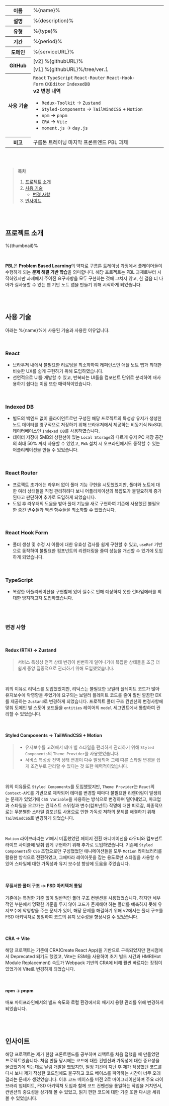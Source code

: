 <table id="project-summary">
  <colgroup>
    <col />
    <col width="84%" />
  </colgroup>
  <tbody>
    <tr>
      <th>이름</th>
      <td>%{name}%</td>
    </tr>
    <tr>
      <th>설명</th>
      <td>%{description}%</td>
    </tr>
    <tr>
      <th>유형</th>
      <td>%{type}%</td>
    </tr>
    <tr>
      <th>기간</th>
      <td>%{period}%</td>
    </tr>
    <tr>
      <th>도메인</th>
      <td>%{serviceURL}%</td>
    </tr>
    <tr>
      <th rowspan="2">GitHub</th>
      <td>[v2] %{githubURL}%</td>
    </tr>
    <tr>
      <td>[v1] %{githubURL}%/tree/ver.1</td>
    </tr>
    <tr>
      <th>사용 기술</th>
      <td data-tech-stack>
        <code>React</code>&nbsp;<code>TypeScript</code>&nbsp;<code>React-Router</code>&nbsp;<code>React-Hook-Form</code>&nbsp;<code>CKEditor</code>&nbsp;<code>IndexedDB</code>
        <br />
        <strong>v2 변경 내역</strong><br />
        <ul>
          <li><code>Redux-Toolkit</code> -> <code>Zustand</code></li>
          <li><code>Styled-Components</code> -> <code>TailWindCSS</code> + <code>Motion</code></li>
          <li><code>npm</code> -> <code>pnpm</code></li>
          <li><code>CRA</code> -> <code>Vite</code></li>
          <li><code>moment.js</code> -> <code>day.js</code></li>
        </ul>
      </td>
    </tr>
    <tr>
      <th>비고</th>
      <td>구름톤 트레이닝 마지막 프론트엔드 PBL 과제</td>
    </tr>
  </tbody>
</table>

<br />
<br />

> **목차**
>
> 1. [프로젝트 소개](#프로젝트-소개)
> 2. [사용 기술](#사용-기술)
>    - [변경 사항](#변경-사항)
> 3. [인사이트](#인사이트)

<br />
<br />

## 프로젝트 소개

%{thumbnail}%

<br />

**PBL**은 **Problem Based Learning**의 약자로 구름톤 트레이닝 과정에서 플레이어들이 수행하게 되는 **문제 해결 기반 학습**을 의미합니다. 해당 프로젝트는 PBL 과제로부터 시작하였지만 과제에서 주어진 요구사항을 모두 구현하는 것에 그치지 않고, 한 걸음 더 나아가 실사용할 수 있는 웹 기반 노트 앱을 만들기 위해 시작하게 되었습니다.

<br />
<br />

## 사용 기술

아래는 %{name}%에 사용된 기술과 사용한 이유입니다.

<br />

### React

- 브라우저 내에서 불필요한 리로딩을 최소화하여 레퍼런스인 애플 노트 앱과 최대한 비슷한 UX를 쉽게 구현하기 위해 도입하였습니다.
- 선언적으로 UI를 개발할 수 있고, 반복되는 UI들을 컴포넌트 단위로 분리하여 재사용하기 쉽다는 이점 또한 매력적이었습니다.

<br />

### Indexed DB

- 별도의 백엔드 없이 클라이언트로만 구성된 해당 프로젝트의 특성상 유저가 생성한 노트 데이터를 영구적으로 저장하기 위해 브라우저에서 제공하는 비동기식 NoSQL 데이터베이스인 `Indexed DB`를 사용하였습니다.
- 데이터 저장에 5MB의 상한선이 있는 `Local Storage`와 다르게 유저 PC 저장 공간의 최대 50% 까지 사용할 수 있었고, `PWA` 설치 시 오프라인에서도 동작할 수 있는 어플리케이션을 만들 수 있었습니다.

<br />

### React Router

- 프로젝트 초기에는 라우터 없이 폴더 기능 구현을 시도했었지만, 폴더와 노트에 대한 여러 상태들을 직접 관리하려다 보니 어플리케이션의 복잡도가 불필요하게 증가된다고 판단하여 추가로 도입하게 되었습니다.
- 도입 후 라우터의 도움을 받아 폴더 기능을 새로 구현하여 기존에 사용했던 불필요한 중간 변수들과 액션 함수들을 최소화할 수 있었습니다.

<br />

### React Hook Form

- 폴더 생성 및 수정 시 이름에 대한 유효성 검사를 쉽게 구현할 수 있고, `useRef` 기반으로 동작하여 불필요한 컴포넌트의 리렌더링을 줄여 성능을 개선할 수 있기에 도입하게 되었습니다.

<br />

### TypeScript

- 복잡한 어플리케이션을 구현함에 있어 실수로 인해 예상하지 못한 런타임에러를 최대한 방지하고자 도입하였습니다.

<br />
<br />

### 변경 사항

<br />

#### Redux (RTK) -> Zustand

> 서비스 특성상 전역 상태 변경이 빈번하게 일어나기에 복잡한 상태들을 조금 더 쉽게 중앙 집중적으로 관리하기 위해 도입했었습니다.

<br />

위의 이유로 리덕스를 도입했었지만, 리덕스는 불필요한 보일러 플레이트 코드가 많아 유지보수에 악영향을 주었기에 요구되는 보일러 플레이트 코드를 줄여 훨씬 깔끔한 DX를 제공하는 `Zustand`로 변경하게 되었습니다. 프로젝트 폴더 구조 컨벤션의 변경사항에 맞춰 도메인 별 스토어 코드들을 `entities` 레이어의 `model` 세그먼트에서 통합하여 관리할 수 있었습니다.

<br />

#### Styled Components -> TailWindCSS + Motion

> - 유지보수를 고려해서 테마 별 스타일을 편리하게 관리하기 위해 `Styled Components`의 `Theme Provider`를 사용했었습니다.
> - 서비스 특성상 전역 상태 변경이 다수 발생되어 그에 따른 스타일 변경을 쉽게 조건부로 관리할 수 있다는 것 또한 매력적이었습니다.

<br />

위의 이유들로 `Styled Components`를 도입했었지만, `Theme Provider`는 `React`의 `Context-API`를 기반으로 제작되어 테마를 변경할 때마다 불필요한 리렌더링이 발생되는 문제가 있었기에 `CSS Variable`을 사용하는 방식으로 변경하며 덜어내었고, 마크업과 스타일을 오고가는 컨텍스트 스위칭과 변수(컴포넌트) 작명에 대한 피로감, 최종적으로는 무분별한 스타일 컴포넌트 사용으로 인한 가독성 저하의 문제를 해결하기 위해 `TailWindCSS`로 변경하게 되었습니다.

<br />

`Motion` 라이브러리는 v1에서 미흡했었던 페이지 전환 애니메이션을 라우터와 컴포넌트 라이프 사이클에 맞춰 쉽게 구현하기 위해 추가로 도입하였습니다. 기존에 `Styled Components`와 `CSS` 조합으로만 구성했었던 애니메이션들을 모두 `Motion` 라이브러리를 활용한 방식으로 전환하였고, 그에따라 레이아웃을 잡는 용도로만 스타일을 사용할 수 있어 스타일에 대한 가독성과 유지 보수성 향상에 도움을 주었습니다.

<br />

#### 무질서한 폴더 구조 -> FSD 아키텍처 통일

기존에는 특정한 기준 없이 일반적인 폴더 구조 컨벤션을 사용했었습니다. 하지만 세부적인 부분에서 명확한 기준을 두지 않아 코드가 존재해야 하는 폴더를 예측하지 못해 유지보수에 악영향을 주는 문제가 있어, 해당 문제를 해결하기 위해 v2에서는 폴더 구조를 FSD 아키텍처로 통일하여 코드의 유지 보수성을 향상시킬 수 있었습니다.

<br />

#### CRA -> Vite

해당 프로젝트는 기존에 CRA(Create React App)을 기반으로 구축되었지만 현시점에서 Deprecated 되기도 했었고, Vite는 ESM을 사용하여 초기 빌드 시간과 HMR(Hot Module Replacement) 속도가 Webpack 기반의 CRA에 비해 훨씬 빠르다는 장점이 있었기에 Vite로 변경하게 되었습니다.

<br />

#### npm -> pnpm

배포 파이프라인에서의 빌드 속도와 로컬 환경에서의 패키지 용량 관리를 위해 변경하게 되었습니다.

<br />
<br />

## 인사이트

해당 프로젝트는 제가 한참 프론트엔드를 공부하며 리액트를 처음 접했을 때 만들었던 프로젝트였습니다. 처음 만들 당시에는 코드에 대한 컨벤션과 가독성에 대한 중요성을 몰랐었기에 되는대로 날림 개발을 했었지만, 일정 기간이 지난 후 제가 작성했던 코드를 다시 보니 제가 작성한 코드임에도 불구하고 코드 베이스를 파악하는 시간이 너무 오래 걸리는 문제가 생겼었습니다. 이후 코드 베이스를 버전 2로 마이그레이션하며 주요 라이브러리 업데이트, FSD 아키텍처 도입과 함께 코드 컨벤션을 통일하는 작업을 거치면서, 컨벤션의 중요성을 상기해 볼 수 있었고, 읽기 편한 코드에 대한 기준 또한 다시금 세워 볼 수 있었습니다.

<br />
<br />
